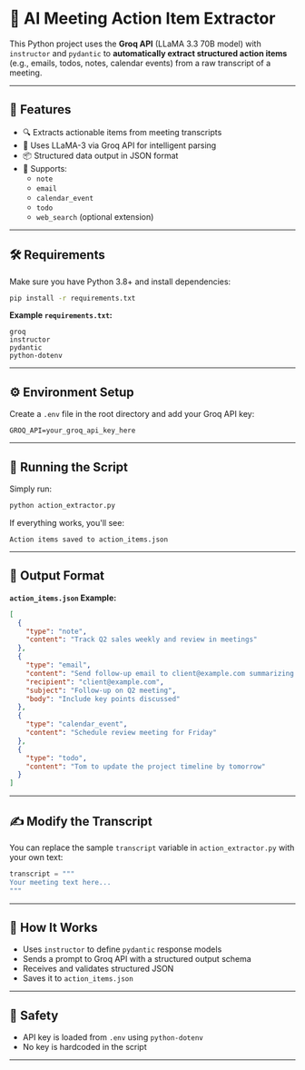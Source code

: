 
# 🤖 AI Meeting Action Item Extractor

This Python project uses the **Groq API** (LLaMA 3.3 70B model) with `instructor` and `pydantic` to **automatically extract structured action items** (e.g., emails, todos, notes, calendar events) from a raw transcript of a meeting.

---

## 📌 Features

- 🔍 Extracts actionable items from meeting transcripts
- 🧠 Uses LLaMA-3 via Groq API for intelligent parsing
- 📦 Structured data output in JSON format
- 📝 Supports:
  - `note`
  - `email`
  - `calendar_event`
  - `todo`
  - `web_search` (optional extension)

---

## 🛠 Requirements

Make sure you have Python 3.8+ and install dependencies:

```bash
pip install -r requirements.txt
```

**Example `requirements.txt`:**

```
groq
instructor
pydantic
python-dotenv
```

---

## ⚙️ Environment Setup

Create a `.env` file in the root directory and add your Groq API key:

```env
GROQ_API=your_groq_api_key_here
```

---

## 🚀 Running the Script

Simply run:

```bash
python action_extractor.py
```

If everything works, you'll see:

```
Action items saved to action_items.json
```

---

## 📂 Output Format

**`action_items.json` Example:**

```json
[
  {
    "type": "note",
    "content": "Track Q2 sales weekly and review in meetings"
  },
  {
    "type": "email",
    "content": "Send follow-up email to client@example.com summarizing Q2 meeting",
    "recipient": "client@example.com",
    "subject": "Follow-up on Q2 meeting",
    "body": "Include key points discussed"
  },
  {
    "type": "calendar_event",
    "content": "Schedule review meeting for Friday"
  },
  {
    "type": "todo",
    "content": "Tom to update the project timeline by tomorrow"
  }
]
```

---

## ✍️ Modify the Transcript

You can replace the sample `transcript` variable in `action_extractor.py` with your own text:

```python
transcript = """
Your meeting text here...
"""
```

---

## 🧠 How It Works

- Uses `instructor` to define `pydantic` response models
- Sends a prompt to Groq API with a structured output schema
- Receives and validates structured JSON
- Saves it to `action_items.json`

---

## 🔐 Safety

- API key is loaded from `.env` using `python-dotenv`
- No key is hardcoded in the script

---
